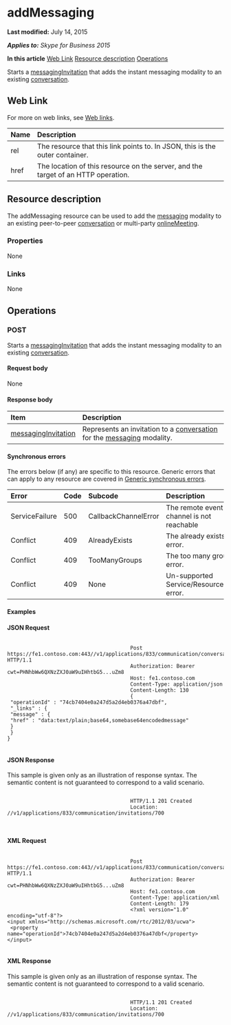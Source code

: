 
# addMessaging 

 **Last modified:** July 14, 2015

 _**Applies to:** Skype for Business 2015_

 **In this article**
 [Web Link](#sectionSection0)
 [Resource description](#sectionSection1)
 [Operations](#sectionSection2)


Starts a [messagingInvitation](messagingInvitation_ref.md) that adds the instant messaging modality to an existing [conversation](conversation_ref.md). 

## Web Link
<a name="sectionSection0"> </a>

For more on web links, see [Web links](WebLinks.md).



|**Name**|**Description**|
|:-----|:-----|
|rel|The resource that this link points to. In JSON, this is the outer container.|
|href|The location of this resource on the server, and the target of an HTTP operation.|

## Resource description
<a name="sectionSection1"> </a>

 The addMessaging resource can be used to add the [messaging](messaging_ref.md) modality to an existing peer-to-peer [conversation](conversation_ref.md) or multi-party [onlineMeeting](onlineMeeting_ref.md). 


### Properties

None


### Links

None


## Operations
<a name="sectionSection2"> </a>




### POST

Starts a [messagingInvitation](messagingInvitation_ref.md) that adds the instant messaging modality to an existing [conversation](conversation_ref.md). 


#### Request body

None


#### Response body



|**Item**|**Description**|
|:-----|:-----|
| [messagingInvitation](messagingInvitation_ref.md)|Represents an invitation to a [conversation](conversation_ref.md) for the [messaging](messaging_ref.md) modality.|

#### Synchronous errors

The errors below (if any) are specific to this resource. Generic errors that can apply to any resource are covered in [Generic synchronous errors](GenericSynchronousErrors.md).



|**Error**|**Code**|**Subcode**|**Description**|
|:-----|:-----|:-----|:-----|
|ServiceFailure|500|CallbackChannelError|The remote event channel is not reachable|
|Conflict|409|AlreadyExists|The already exists error.|
|Conflict|409|TooManyGroups|The too many groups error.|
|Conflict|409|None|Un-supported Service/Resource/API error.|

#### Examples




#### JSON Request


```

										Post https://fe1.contoso.com:443//v1/applications/833/communication/conversations/802/messaging/addMessaging HTTP/1.1
										Authorization: Bearer cwt=PHNhbWw6QXNzZXJ0aW9uIHhtbG5...uZm8
										Host: fe1.contoso.com
										Content-Type: application/json
										Content-Length: 130
										{
 "operationId" : "74cb7404e0a247d5a2d4eb0376a47dbf",
 "_links" : {
 "message" : {
 "href" : "data:text/plain;base64,somebase64encodedmessage"
 }
 }
}
									
```


#### JSON Response

This sample is given only as an illustration of response syntax. The semantic content is not guaranteed to correspond to a valid scenario.


```

										HTTP/1.1 201 Created
										Location: //v1/applications/833/communication/invitations/700
										
									
```


#### XML Request


```

										Post https://fe1.contoso.com:443//v1/applications/833/communication/conversations/802/messaging/addMessaging HTTP/1.1
										Authorization: Bearer cwt=PHNhbWw6QXNzZXJ0aW9uIHhtbG5...uZm8
										Host: fe1.contoso.com
										Content-Type: application/xml
										Content-Length: 179
										<?xml version="1.0" encoding="utf-8"?>
<input xmlns="http://schemas.microsoft.com/rtc/2012/03/ucwa">
 <property name="operationId">74cb7404e0a247d5a2d4eb0376a47dbf</property>
</input>
									
```


#### XML Response

This sample is given only as an illustration of response syntax. The semantic content is not guaranteed to correspond to a valid scenario.


```

										HTTP/1.1 201 Created
										Location: //v1/applications/833/communication/invitations/700
										
									
```

